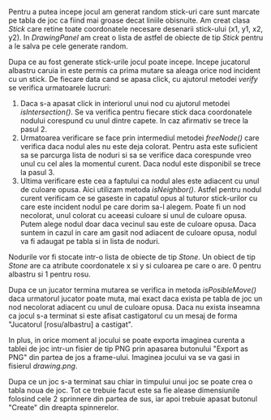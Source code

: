 Pentru a putea incepe jocul am generat random stick-uri care sunt marcate pe tabla de joc ca fiind mai groase decat liniile obisnuite. Am creat clasa *Stick* care retine toate coordonatele necesare desenarii stick-ului (x1, y1, x2, y2). In *DrawingPanel* am creat o lista de astfel de obiecte de tip *Stick* pentru a le salva pe cele generate random.

Dupa ce au fost generate stick-urile jocul poate incepe. Incepe jucatorul albastru caruia in este permis ca prima mutare sa aleaga orice nod incident cu un stick. 
De fiecare data cand se apasa click, cu ajutorul metodei *verify* se verifica urmatoarele lucruri:

1. Daca s-a apasat click in interiorul unui nod cu ajutorul metodei *isIntersection()*. Se va verifica pentru fiecare stick daca coordonatele nodului corespund cu unul dintre capete. In caz afirmativ se trece la pasul 2.
2. Urmatoarea verificare se face prin intermediul metodei *freeNode()* care verifica daca nodul ales nu este deja colorat. Pentru asta este suficient sa se parcurga lista de noduri si sa se verifice daca corespunde vreo unul cu cel ales la momentul curent. Daca nodul este disponibil se trece la pasul 3.
3. Ultima verificare este cea a faptului ca nodul ales este adiacent cu unul de culoare opusa. Aici utilizam metoda *isNeighbor()*. Astfel pentru nodul curent verificam ce se gaseste in capatul opus al tuturor stick-urilor cu care este incident nodul pe care dorim sa-l alegem. Poate fi un nod necolorat, unul colorat cu aceeasi culoare si unul de culoare opusa. Putem alege nodul doar daca vecinul sau este de culoare opusa. Daca suntem in cazul in care am gasit nod adiacent de culoare opusa, nodul va fi adaugat pe tabla si in lista de noduri.

Nodurile vor fi stocate intr-o lista de obiecte de tip *Stone*. Un obiect de tip *Stone* are ca atribute coordonatele x si y si culoarea pe care o are. 0 pentru albastru si 1 pentru rosu.

Dupa ce un jucator termina mutarea se verifica in metoda *isPosibleMove()* daca urmatorul jucator poate muta, mai exact daca exista pe tabla de joc un nod necolorat adiacent cu unul de culoare opusa. Daca nu exista inseamna ca jocul s-a terminat si este afisat castigatorul cu un mesaj de forma "Jucatorul [rosu/albastru] a castigat".

In plus, in orice moment al jocului se poate exporta imaginea curenta a tablei de joc intr-un fisier de tip PNG prin apasarea butonului "Export as PNG" din partea de jos a frame-ului. Imaginea jocului va se va gasi in fisierul *drawing.png*.

Dupa ce un joc s-a terminat sau chiar in timpului unui joc se poate crea o tabla noua de joc. Tot ce trebuie facut este sa fie alease dimensiunile folosind cele 2 sprinnere din partea de sus, iar apoi trebuie apasat butonul "Create" din dreapta spinnerelor.